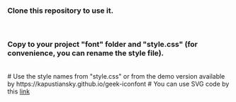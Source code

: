 <h3>Clone this repository to use it.</h3></br>
<h3>Copy to your project "font" folder and "style.css" 
(for convenience, you can rename the style file).</h3></br>
# Use the style names from "style.css" or from the demo version available by https://kapustiansky.github.io/geek-iconfont
# You can use SVG code by this <a href="https://kapustiansky.github.io/geek-iconfont" target="_blank" rel="noopener">link</a>
